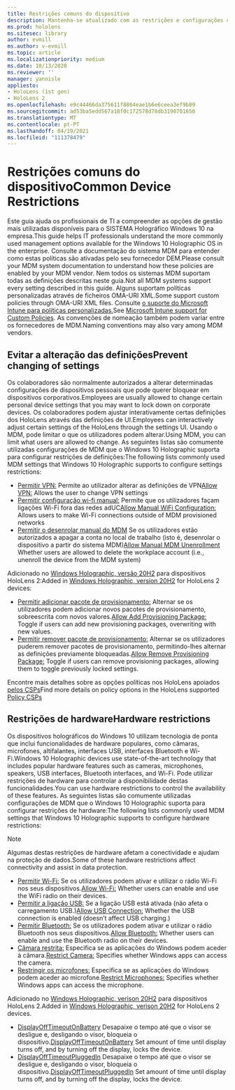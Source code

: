 ```yaml
---
title: Restrições comuns do dispositivo
description: Mantenha-se atualizado com as restrições e configurações comuns do dispositivo de realidade mista HoloLens.
ms.prod: hololens
ms.sitesec: library
author: evmill
ms.author: v-evmill
ms.topic: article
ms.localizationpriority: medium
ms.date: 10/13/2020
ms.reviewer: ''
manager: yannisle
appliesto:
- HoloLens (1st gen)
- HoloLens 2
ms.openlocfilehash: e9c44466da375611f8864eae1b6e6ceea3ef9b09
ms.sourcegitcommit: ad53ba5edd567a18f0c172578d78db3190701650
ms.translationtype: MT
ms.contentlocale: pt-PT
ms.lasthandoff: 04/19/2021
ms.locfileid: "111378479"
---
```

# <a name="common-device-restrictions"></a><span data-ttu-id="c12ce-103">Restrições comuns do dispositivo</span><span class="sxs-lookup"><span data-stu-id="c12ce-103">Common Device Restrictions</span></span> 

<span data-ttu-id="c12ce-104">Este guia ajuda os profissionais de TI a compreender as opções de gestão mais utilizadas disponíveis para o SISTEMA Holográfico Windows 10 na empresa.</span><span class="sxs-lookup"><span data-stu-id="c12ce-104">This guide helps IT professionals understand the more commonly used management options available for the Windows 10 Holographic OS in the enterprise.</span></span> <span data-ttu-id="c12ce-105">Consulte a documentação do sistema MDM para entender como estas políticas são ativadas pelo seu fornecedor DEM.</span><span class="sxs-lookup"><span data-stu-id="c12ce-105">Please consult your MDM system documentation to understand how these policies are enabled by your MDM vendor.</span></span> <span data-ttu-id="c12ce-106">Nem todos os sistemas MDM suportam todas as definições descritas neste guia.</span><span class="sxs-lookup"><span data-stu-id="c12ce-106">Not all MDM systems support every setting described in this guide.</span></span> <span data-ttu-id="c12ce-107">Alguns suportam políticas personalizadas através de ficheiros OMA-URI XML.</span><span class="sxs-lookup"><span data-stu-id="c12ce-107">Some support custom policies through OMA-URI XML files.</span></span> <span data-ttu-id="c12ce-108">Consulte [o suporte do Microsoft Intune para políticas personalizadas.](https://docs.microsoft.com/mem/intune/configuration/custom-settings-windows-10)</span><span class="sxs-lookup"><span data-stu-id="c12ce-108">See [Microsoft Intune support for Custom Policies](https://docs.microsoft.com/mem/intune/configuration/custom-settings-windows-10).</span></span> <span data-ttu-id="c12ce-109">As convenções de nomeação também podem variar entre os fornecedores de MDM.</span><span class="sxs-lookup"><span data-stu-id="c12ce-109">Naming conventions may also vary among MDM vendors.</span></span>

## <a name="prevent-changing-of-settings"></a><span data-ttu-id="c12ce-110">Evitar a alteração das definições</span><span class="sxs-lookup"><span data-stu-id="c12ce-110">Prevent changing of settings</span></span>
<span data-ttu-id="c12ce-111">Os colaboradores são normalmente autorizados a alterar determinadas configurações de dispositivos pessoais que pode querer bloquear em dispositivos corporativos.</span><span class="sxs-lookup"><span data-stu-id="c12ce-111">Employees are usually allowed to change certain personal device settings that you may want to lock down on corporate devices.</span></span> <span data-ttu-id="c12ce-112">Os colaboradores podem ajustar interativamente certas definições dos HoloLens através das definições de UI.</span><span class="sxs-lookup"><span data-stu-id="c12ce-112">Employees can interactively adjust certain settings of the HoloLens through the settings UI.</span></span> <span data-ttu-id="c12ce-113">Usando o MDM, pode limitar o que os utilizadores podem alterar.</span><span class="sxs-lookup"><span data-stu-id="c12ce-113">Using MDM, you can limit what users are allowed to change.</span></span> <span data-ttu-id="c12ce-114">As seguintes listas são comumente utilizadas configurações de MDM que o Windows 10 Holographic suporta para configurar restrições de definições:</span><span class="sxs-lookup"><span data-stu-id="c12ce-114">The following lists commonly used MDM settings that Windows 10 Holographic supports to configure settings restrictions:</span></span>
-   <span data-ttu-id="c12ce-115">[Permitir VPN:](https://docs.microsoft.com/windows/client-management/mdm/policy-csp-settings#settings-allowvpn) Permite ao utilizador alterar as definições de VPN</span><span class="sxs-lookup"><span data-stu-id="c12ce-115">[Allow VPN:](https://docs.microsoft.com/windows/client-management/mdm/policy-csp-settings#settings-allowvpn) Allows the user to change VPN settings</span></span>
-   <span data-ttu-id="c12ce-116">[Permitir configuração wi-fi manual:](https://docs.microsoft.com/windows/client-management/mdm/policy-csp-wifi#wifi-allowmanualwificonfiguration) Permite que os utilizadores façam ligações Wi-Fi fora das redes adUC</span><span class="sxs-lookup"><span data-stu-id="c12ce-116">[Allow Manual WiFi Configuration:](https://docs.microsoft.com/windows/client-management/mdm/policy-csp-wifi#wifi-allowmanualwificonfiguration) Allows users to make Wi-Fi connections outside of MDM provisioned networks</span></span>
-   <span data-ttu-id="c12ce-117">[Permitir o desenrolar manual do MDM](https://docs.microsoft.com/windows/client-management/mdm/policy-csp-experience#experience-allowmanualmdmunenrollment) Se os utilizadores estão autorizados a apagar a conta no local de trabalho (isto é, desenrolar o dispositivo a partir do sistema MDM)</span><span class="sxs-lookup"><span data-stu-id="c12ce-117">[Allow Manual MDM Unenrollment](https://docs.microsoft.com/windows/client-management/mdm/policy-csp-experience#experience-allowmanualmdmunenrollment) Whether users are allowed to delete the workplace account (i.e., unenroll the device from the MDM system)</span></span>

<span data-ttu-id="c12ce-118">Adicionado no [Windows Holographic, versão 20H2](hololens-release-notes.md#windows-holographic-version-20h2) para dispositivos HoloLens 2:</span><span class="sxs-lookup"><span data-stu-id="c12ce-118">Added in [Windows Holographic, version 20H2](hololens-release-notes.md#windows-holographic-version-20h2) for HoloLens 2 devices:</span></span>
- <span data-ttu-id="c12ce-119">[Permitir adicionar pacote de provisionamento:](https://docs.microsoft.com/windows/client-management/mdm/policy-csp-security#security-allowaddprovisioningpackage) Alternar se os utilizadores podem adicionar novos pacotes de provisionamento, sobreescrita com novos valores.</span><span class="sxs-lookup"><span data-stu-id="c12ce-119">[Allow Add Provisioning Package:](https://docs.microsoft.com/windows/client-management/mdm/policy-csp-security#security-allowaddprovisioningpackage) Toggle if users can add new provisioning packages, overwriting with new values.</span></span>
- <span data-ttu-id="c12ce-120">[Permitir remover pacote de provisionamento:](https://docs.microsoft.com/windows/client-management/mdm/policy-csp-security#security-allowremoveprovisioningpackage) Alternar se os utilizadores puderem remover pacotes de provisionamento, permitindo-lhes alternar as definições previamente bloqueadas.</span><span class="sxs-lookup"><span data-stu-id="c12ce-120">[Allow Remove Provisioning Package:](https://docs.microsoft.com/windows/client-management/mdm/policy-csp-security#security-allowremoveprovisioningpackage) Toggle if users can remove provisioning packages, allowing them to toggle previously locked settings.</span></span>

<span data-ttu-id="c12ce-121">Encontre mais detalhes sobre as opções políticas nos HoloLens apoiados [pelos CSPs](https://docs.microsoft.com/windows/client-management/mdm/policy-csps-supported-by-hololens2)</span><span class="sxs-lookup"><span data-stu-id="c12ce-121">Find more details on policy options in the HoloLens supported [Policy CSPs](https://docs.microsoft.com/windows/client-management/mdm/policy-csps-supported-by-hololens2)</span></span>

## <a name="hardware-restrictions"></a><span data-ttu-id="c12ce-122">Restrições de hardware</span><span class="sxs-lookup"><span data-stu-id="c12ce-122">Hardware restrictions</span></span>
<span data-ttu-id="c12ce-123">Os dispositivos holográficos do Windows 10 utilizam tecnologia de ponta que inclui funcionalidades de hardware populares, como câmaras, microfones, altifalantes, interfaces USB, interfaces Bluetooth e Wi-Fi.</span><span class="sxs-lookup"><span data-stu-id="c12ce-123">Windows 10 Holographic devices use state-of-the-art technology that includes popular hardware features such as cameras, microphones, speakers, USB interfaces, Bluetooth interfaces, and Wi-Fi.</span></span> <span data-ttu-id="c12ce-124">Pode utilizar restrições de hardware para controlar a disponibilidade destas funcionalidades.</span><span class="sxs-lookup"><span data-stu-id="c12ce-124">You can use hardware restrictions to control the availability of these features.</span></span>
<span data-ttu-id="c12ce-125">As seguintes listas são comumente utilizadas configurações de MDM que o Windows 10 Holographic suporta para configurar restrições de hardware:</span><span class="sxs-lookup"><span data-stu-id="c12ce-125">The following lists commonly used MDM settings that Windows 10 Holographic supports to configure hardware restrictions:</span></span>

> [!NOTE]
> <span data-ttu-id="c12ce-126">Algumas destas restrições de hardware afetam a conectividade e ajudam na proteção de dados.</span><span class="sxs-lookup"><span data-stu-id="c12ce-126">Some of these hardware restrictions affect connectivity and assist in data protection.</span></span>

-   <span data-ttu-id="c12ce-127">[Permitir Wi-Fi:](https://docs.microsoft.com/windows/client-management/mdm/policy-csp-wifi#wifi-allowwifi) Se os utilizadores podem ativar e utilizar o rádio Wi-Fi nos seus dispositivos.</span><span class="sxs-lookup"><span data-stu-id="c12ce-127">[Allow Wi-Fi:](https://docs.microsoft.com/windows/client-management/mdm/policy-csp-wifi#wifi-allowwifi) Whether users can enable and use the WiFi radio on their devices.</span></span>
-   <span data-ttu-id="c12ce-128">[Permitir a ligação USB:](https://docs.microsoft.com/windows/client-management/mdm/policy-csp-connectivity#connectivity-allowusbconnection) Se a ligação USB está ativada (não afeta o carregamento USB.)</span><span class="sxs-lookup"><span data-stu-id="c12ce-128">[Allow USB Connection:](https://docs.microsoft.com/windows/client-management/mdm/policy-csp-connectivity#connectivity-allowusbconnection) Whether the USB connection is enabled (doesn’t affect USB charging.)</span></span>
-   <span data-ttu-id="c12ce-129">[Permitir Bluetooth:](https://docs.microsoft.com/windows/client-management/mdm/policy-csp-connectivity#connectivity-allowbluetooth) Se os utilizadores podem ativar e utilizar o rádio Bluetooth nos seus dispositivos.</span><span class="sxs-lookup"><span data-stu-id="c12ce-129">[Allow Bluetooth:](https://docs.microsoft.com/windows/client-management/mdm/policy-csp-connectivity#connectivity-allowbluetooth) Whether users can enable and use the Bluetooth radio on their devices.</span></span>
-   <span data-ttu-id="c12ce-130">[Câmara restrita:](https://docs.microsoft.com/windows/client-management/mdm/policy-csp-privacy#privacy-letappsaccesscamera) Especifica se as aplicações do Windows podem aceder à câmara.</span><span class="sxs-lookup"><span data-stu-id="c12ce-130">[Restrict Camera:](https://docs.microsoft.com/windows/client-management/mdm/policy-csp-privacy#privacy-letappsaccesscamera) Specifies whether Windows apps can access the camera.</span></span>
-   <span data-ttu-id="c12ce-131">[Restringir os microfones:](https://docs.microsoft.com/windows/client-management/mdm/policy-csp-privacy#privacy-letappsaccessmicrophone) Especifica se as aplicações do Windows podem aceder ao microfone.</span><span class="sxs-lookup"><span data-stu-id="c12ce-131">[Restrict Microphones:](https://docs.microsoft.com/windows/client-management/mdm/policy-csp-privacy#privacy-letappsaccessmicrophone) Specifies whether Windows apps can access the microphone.</span></span>

<span data-ttu-id="c12ce-132">Adicionado no [Windows Holographic, verison 20H2](hololens-release-notes.md#windows-holographic-version-20h2) para dispositivos HoloLens 2.</span><span class="sxs-lookup"><span data-stu-id="c12ce-132">Added in [Windows Holographic, verison 20H2](hololens-release-notes.md#windows-holographic-version-20h2) for HoloLens 2 devices.</span></span> 
- <span data-ttu-id="c12ce-133">[DisplayOffTimeoutOnBattery](https://docs.microsoft.com/windows/client-management/mdm/policy-csp-power#power-displayofftimeoutonbattery) Desapaixe o tempo até que o visor se desligue e, desligando o visor, bloqueia o dispositivo.</span><span class="sxs-lookup"><span data-stu-id="c12ce-133">[DisplayOffTimeoutOnBattery](https://docs.microsoft.com/windows/client-management/mdm/policy-csp-power#power-displayofftimeoutonbattery) Set amount of time until display turns off, and by turning off the display, locks the device.</span></span> 
- <span data-ttu-id="c12ce-134">[DisplayOffTimeoutPluggedIn](https://docs.microsoft.com/windows/client-management/mdm/policy-csp-power#power-displayofftimeoutpluggedin) Desapaixe o tempo até que o visor se desligue e, desligando o visor, bloqueia o dispositivo.</span><span class="sxs-lookup"><span data-stu-id="c12ce-134">[DisplayOffTimeoutPluggedIn](https://docs.microsoft.com/windows/client-management/mdm/policy-csp-power#power-displayofftimeoutpluggedin) Set amount of time until display turns off, and by turning off the display, locks the device.</span></span> 
